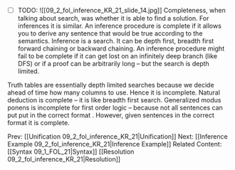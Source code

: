 ﻿- [ ] TODO:
![[09_2_fol_inference_KR_21_slide_14.jpg]]
Completeness, when talking about search, was whether it is able to find a solution. For inferences it is similar. An inference procedure is complete if it allows you to derive any sentence that would be true according to the semantics.
Inference is a search. It can be depth first, breadth first forward chaining or backward chaining. 
An inference procedure might fail to be complete if it can get lost on an infinitely deep branch (like DFS) or if a proof can be arbitrarily long – but the search is depth limited.

Truth tables are essentially depth limited searches because we decide ahead of time how many columns to use. Hence it is incomplete.
Natural deduction is complete – it is like breadth first search.
Generalized modus ponens is incomplete for first order logic – because not all sentences can put put in the correct format .
However, given sentences in the correct format it is complete.



Prev: [[Unification 09_2_fol_inference_KR_21|Unification]]
Next: [[Inference Example 09_2_fol_inference_KR_21|Inference Example]]
Related Content:
[[Syntax 09_1_FOL_21|Syntax]]
[[Resolution 09_2_fol_inference_KR_21|Resolution]]
